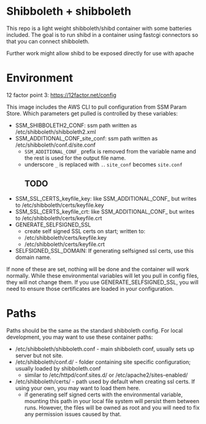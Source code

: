 # Shibboleth + shibboleth

This repo is a light weight shibboleth/shibd container with some batteries included.  The goal is to run shibd in a container using fastcgi connectors so that you can connect shibboleth.

Further work might allow shibd to be exposed directly for use with apache


# Environment
12 factor point 3: https://12factor.net/config

This image includes the AWS CLI to pull configuration from SSM Param Store.  Which parameters get pulled is controlled by these variables:

 - SSM_SHIBBOLETH2_CONF: ssm path written as /etc/shibboleth/shibboleth2.xml
 - SSM_ADDITIONAL_CONF_site_conf: ssm path written as /etc/shibboleth/conf.d/site.conf
   - `SSM_ADDITIONAL_CONF_` prefix is removed from the variable name and the rest is used for the output file name.
   - underscore `_` is replaced with `.`. `site_conf` becomes `site.conf`
     ## TODO
 - SSM_SSL_CERTS_keyfile_key: like SSM_ADDITIONAL_CONF_ but writes to /etc/shibboleth/certs/keyfile.key
 - SSM_SSL_CERTS_keyfile_crt: like SSM_ADDITIONAL_CONF_ but writes to /etc/shibboleth/certs/keyfile.crt
 - GENERATE_SELFSIGNED_SSL
   - create self signed SSL certs on start; written to:
   - /etc/shibboleth/certs/keyfile.key
   - /etc/shibboleth/certs/keyfile.crt
 - SELFSIGNED_SSL_DOMAIN: If generating selfsigned ssl certs, use this domain name.

If none of these are set, nothing will be done and the container will work normally.  While these environmental variables will let you pull in config files, they will not change them.  If you use GENERATE_SELFSIGNED_SSL, you will need to ensure those certificates are loaded in your configuration.

# Paths

Paths should be the same as the standard shibboleth config.  For local development, you may want to use these container paths:
 - /etc/shibboleth/shibboleth.conf - main shibboleth conf, usually sets up server but not site.
 - /etc/shibboleth/conf.d/ - folder containing site specific configuration; usually loaded by shibboleth.conf
   - similar to /etc/httpd/conf.sites.d/ or /etc/apache2/sites-enabled/
 - /etc/shibboleth/certs/ - path used by default when creating ssl certs. If using your own, you may want to load them here.
   - if generating self signed certs with the environmental variable, mounting this path in your local file system will persist them between runs.  However, the files will be owned as root and you will need to fix any permission issues caused by that.
